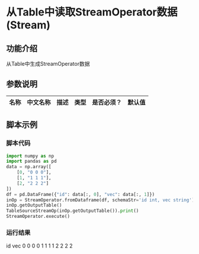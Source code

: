 # 从Table中读取StreamOperator数据(Stream)

## 功能介绍
从Table中生成StreamOperator数据

## 参数说明

| 名称 | 中文名称 | 描述 | 类型 | 是否必须？ | 默认值 |
| --- | --- | --- | --- | --- | --- |



## 脚本示例
### 脚本代码
```python
import numpy as np
import pandas as pd
data = np.array([
    [0, "0 0 0"],
    [1, "1 1 1"],
    [2, "2 2 2"]
])
df = pd.DataFrame({"id": data[:, 0], "vec": data[:, 1]})
inOp = StreamOperator.fromDataframe(df, schemaStr='id int, vec string')
inOp.getOutputTable()
TableSourceStreamOp(inOp.getOutputTable()).print()
StreamOperator.execute()
```
### 运行结果
   id    vec
  0  0 0 0
  1  1 1 1
  2  2 2 2


